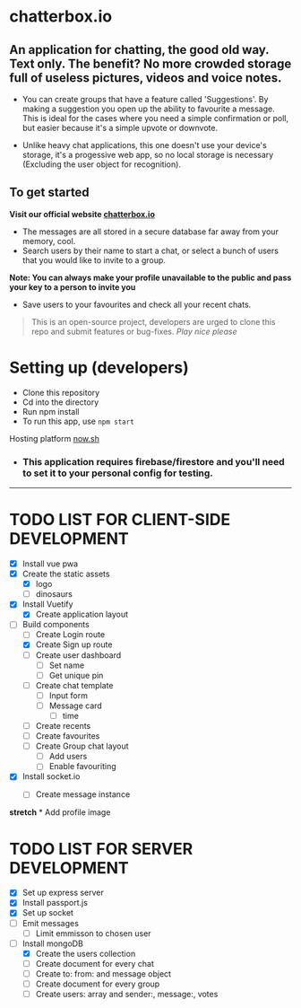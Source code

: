 # chatterbox.io

## An application for chatting, the good old way. Text only. The benefit? No more crowded storage full of useless pictures, videos and voice notes.

* You can create groups that have a feature called 'Suggestions'. By making a suggestion you open up the ability to favourite a message. This is ideal for the cases where you need a simple confirmation or poll, but easier because it's a simple upvote or downvote.

* Unlike heavy chat applications, this one doesn't use your device's storage, it's a progessive web app, so no local storage is necessary (Excluding the user object for recognition).

## To get started

**Visit our official website [chatterbox.io](https://google.com)**

* The messages are all stored in a secure database far away from your memory, cool. 
* Search users by their name to start a chat, or select a bunch of users that you would like to invite to a group.

**Note: You can always make your profile unavailable to the public and pass your key to a person to invite you**

* Save users to your favourites and check all your recent chats.

> This is an open-source project, developers are urged to clone this repo and submit features or bug-fixes. *Play nice please*


# Setting up (developers)

* Clone this repository
* Cd into the directory
* Run npm install
* To run this app, use ```npm start```

Hosting platform [now.sh](https://now.sh)

* ### This application requires firebase/firestore and you'll need to set it to your personal config for testing.

***
# TODO LIST FOR CLIENT-SIDE DEVELOPMENT
- [x] Install vue pwa
- [x] Create the static assets
	- [x] logo
	- [ ] dinosaurs
- [x] Install Vuetify
	- [x] Create application layout
- [ ] Build components
	- [ ] Create Login route
	- [x] Create Sign up route
	- [ ] Create user dashboard
		- [ ] Set name
		- [ ] Get unique pin
	- [ ] Create chat template
		- [ ] Input form
		- [ ] Message card
			- [ ] time
	- [ ] Create recents
	- [ ] Create favourites
	- [ ] Create Group chat layout
		- [ ] Add users
		- [ ] Enable favouriting
- [x] Install socket.io
	- [ ] Create message instance


**stretch**
	* Add profile image

# TODO LIST FOR SERVER DEVELOPMENT
- [x] Set up express server
- [x] Install passport.js
- [x] Set up socket
- [ ] Emit messages
	- [ ] Limit emmisson to chosen user
- [ ] Install mongoDB
	- [x] Create the users collection
	- [ ] Create document for every chat
	- [ ] Create to: from: and message object
	- [ ] Create document for every group
	- [ ] Create users: array and sender:, message:, votes
